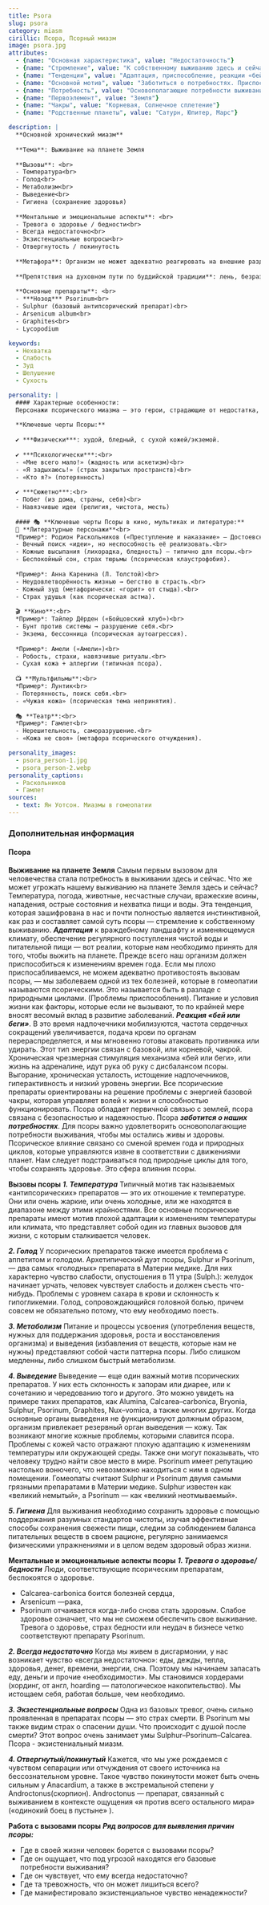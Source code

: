 ```yaml
---
title: Psora
slug: psora
category: miasm
cirillic: Псора, Псорный миазм
image: psora.jpg
attributes:
  - {name: "Основная характеристика", value: "Недостаточность"}
  - {name: "Стремление", value: "К собственному выживанию здесь и сейчас"}
  - {name: "Тенденции", value: "Адаптация, приспособление, реакции «бей или беги»"}
  - {name: "Основной мотив", value: "Заботиться о потребностях. Приспособиться к изменениям времен года (природным циклам)."}
  - {name: "Потребность", value: "Основополагающие потребности выживания, здоровье"}
  - {name: "Первоэлемент", value: "Земля"}
  - {name: "Чакры", value: "Корневая, Солнечное сплетение"}
  - {name: "Родственные планеты", value: "Сатурн, Юпитер, Марс"}

description: |
  **Основной хронический миазм**
  
  **Tема**: Выживание на планете Земля
  
  **Вызовы**: <br>
  - Температура<br>
  - Голод<br>
  - Метаболизм<br>
  - Выведение<br>
  - Гигиена (сохранение здоровья)
  
  **Ментальные и эмоциональные аспекты**: <br>
  - Тревога о здоровье / бедности<br>
  - Всегда недостаточно<br>
  - Экзистенциальные вопросы<br>
  - Отвергнутость / покинутость
  
  **Метафора**: Организм не может адекватно реагировать на внешние раздражители
  
  **Препятствия на духовном пути по буддийской традиции**: лень, безразличие и апатия
  
  **Основные препараты**: <br>
  - ***Нозод*** Psorinum<br>
  - Sulphur (базовый антипсорический препарат)<br>
  - Arsenicum album<br>
  - Graphites<br>
  - Lycopodium

keywords:
  - Нехватка
  - Слабость
  - Зуд
  - Шелушение
  - Сухость

personality: |
  #### Характерные особенности:
  Персонажи псорического миазма — это герои, страдающие от недостатка, неудовлетворённости, вечного поиска и гиперчувствительности.
  
  **Ключевые черты Псоры:**
  
  ✔ ***Физически***: худой, бледный, с сухой кожей/экземой.
  
  ✔ ***Психологически***:<br>
  - «Мне всего мало!» (жадность или аскетизм)<br>
  - «Я задыхаюсь!» (страх закрытых пространств)<br>
  - «Кто я?» (потерянность)
  
  ✔ ***Сюжетно***:<br>
  - Побег (из дома, страны, себя)<br>
  - Навязчивые идеи (религия, чистота, месть)
  
  #### 🎭 **Ключевые черты Псоры в кино, мультиках и литературе:**
  📖 **Литературные персонажи**<br>
  *Пример*: Родион Раскольников («Преступление и наказание» — Достоевский)<br>
  - Вечный поиск «идеи», но неспособность её реализовать.<br>
  - Кожные высыпания (лихорадка, бледность) — типично для псоры.<br>
  - Беспокойный сон, страх тюрьмы (псорическая клаустрофобия).
  
  *Пример*: Анна Каренина (Л. Толстой)<br>
  - Неудовлетворённость жизнью → бегство в страсть.<br>
  - Кожный зуд (метафорически: «горит» от стыда).<br>
  - Страх удушья (как псорическая астма).
  
  🎬 **Кино**:<br>
  *Пример*: Тайлер Дёрден («Бойцовский клуб»)<br>
  - Бунт против системы → разрушение себя.<br>
  - Экзема, бессонница (псорическая аутоагрессия).
  
  *Пример*: Амели («Амели»)<br>
  - Робость, страхи, навязчивые ритуалы.<br>
  - Сухая кожа + аллергии (типичная псора).
  
  📺 **Мультфильмы**:<br>
  *Пример*: Лунтик<br>
  - Потерянность, поиск себя.<br>
  - «Чужая кожа» (псорическая тема непринятия).
  
  🎭 **Театр**:<br>
  *Пример*: Гамлет<br>
  - Нерешительность, саморазрушение.<br>
  - «Кожа не своя» (метафора псорического отчуждения).

personality_images:
  - psora_person-1.jpg
  - psora_person-2.webp
personality_captions:
  - Раскольников
  - Гамлет
sources:
  - text: Ян Уотсон. Миазмы в гомеопатии
---
```


### Дополнительная информация

#### Псора
**Выживание на планете Земля**
Самым первым вызовом для человечества стала потребность в выживании здесь и сейчас.
Что же может угрожать нашему выживанию на планете Земля здесь и сейчас? Температура, погода, животные, несчастные случаи, вражеские воины, нападения, острые состояния и нехватка пищи и воды. Эта тенденция, которая зашифрована в нас и почти полностью является инстинктивной, как раз и составляет самой суть псоры — стремление к собственному выживанию.
***Адаптация*** к враждебному ландшафту и изменяющемуся климату, обеспечение регулярного поступления чистой воды и питательной пищи — вот реалии, которые нам необходимо принять для того, чтобы выжить на планете. Прежде всего наш организм должен приспособиться к изменениям времен года. Если мы плохо приспосабливаемся, не можем адекватно противостоять вызовам псоры, — мы заболеваем одной из тех болезней, которые в гомеопатии называются псорическими. Это называется быть в разладе с природными циклами. (Проблемы приспособления).
Питание и условия жизни как факторы, которые если не вызывают, то по крайней мере вносят весомый вклад в развитие заболеваний.
***Реакция «бей или беги»***. В это время надпочечники мобилизуются, частота сердечных сокращений увеличивается, подача крови по органам перераспределяется, и мы мгновенно готовы атаковать противника или удирать. Этот тип энергии связан с базовой, или корневой, чакрой. Хроническая чрезмерная стимуляция механизма «бей или беги», или жизнь на адреналине, идут рука об руку с дисбалансом псоры. Выгорание, хроническая усталость, истощение надпочечников, гиперактивность и низкий уровень энергии. Все псорические препараты ориентированы на решение проблемы с энергией базовой чакры, которая управляет волей к жизни и способностью функционировать. Псора обладает первичной связью с землей, псора связана с безопасностью и надежностью.
Псора ***заботится о наших потребностях***. Для псоры важно удовлетворить основополагающие потребности выживания, чтобы мы остались живы и здоровы.
Псорическое влияние связано со сменой времен года и природных циклов, которые управляются извне в соответствии с движениями планет. Нам следует подстраиваться под природные циклы для того, чтобы сохранять здоровье. Это сфера влияния псоры.

**Вызовы псоры**
***1. Температура***
Типичный мотив так называемых «антипсорических» препаратов — это их отношение к температуре. Они или очень жаркие, или очень холодные, или же находятся в диапазоне между этими крайностями. Все основные псорические препараты имеют мотив плохой адаптации к изменениям температуры или климата, что представляет собой один из главных вызовов для жизни, с которым сталкивается человек.
    
***2. Голод***
У псорических препаратов также имеется проблема с аппетитом и голодом. Архетипический дуэт псоры, Sulphur и Psorinum, — два самых «голодных» препарата в Материи медике. Для них характерно чувство слабости, опустошения в 11 утра (Sulph.): желудок начинает урчать, человек чувствует слабость и должен съесть что-нибудь. Проблемы с уровнем сахара в крови и склонность к гипогликемии. Голод, сопровождающийся головной болью, причем совсем не обязательно потому, что ему необходимо поесть.
    
***3. Метаболизм***
Питание и процессы усвоения (употребления веществ, нужных для поддержания здоровья, роста и восстановления организма) и выведения (избавления от веществ, которые нам не нужны) представляют собой части паттерна псоры. Либо слишком медленны, либо слишком быстрый метаболизм.
    
***4. Выведение***
Выведение — еще один важный мотив псорических препаратов. У них есть склонность к запорам или диарее, или к сочетанию и чередованию того и другого. Это можно увидеть на примере таких препаратов, как Alumina, Calcarea–carbonica, Bryonia, Sulphur, Psorinum, Graphites, Nux–vomica, а также многих других. Когда основные органы выведения не функционируют должным образом, организм привлекает резервный орган выведения — кожу. Так возникают многие кожные проблемы, которыми славится псора. Проблемы с кожей часто отражают плохую адаптацию к изменениям температуры или окружающей среды. Также они могут показывать, что человеку трудно найти свое место в мире. Psorinum имеет репутацию настолько вонючего, что невозможно находиться с ним в одном помещении. Гомеопаты считают Sulphur и Psorinum двумя самыми грязными препаратами в Материи медике. Sulphur известен как «великий немытый», а Psorinum — как «великий неотмываемый».
    
***5. Гигиена***
Для выживания необходимо сохранить здоровье с помощью поддержания разумных стандартов чистоты, изучая эффективные способы сохранения свежести пищи, следим за соблюдением баланса питательных веществ в своем рационе, регулярно занимаемся физическими упражнениями и в целом ведем здоровый образ жизни.

**Ментальные и эмоциональные аспекты псоры**
***1. Тревога о здоровье/бедности***
Люди, соответствующие псорическим препаратам, беспокоятся о здоровье.
- Calcarea-carbonica боится болезней сердца,
- Arsenicum —рака,
- Psorinum отчаивается когда-либо снова стать здоровым.
Слабое здоровье означает, что мы не сможем обеспечить свое выживание. Тревога о здоровье, страх бедности или неудач в бизнесе четко соответствуют препарату Psorinum.  

***2. Всегда недостаточно***
Когда мы живем в дисгармонии, у нас возникает чувство «всегда недостаточно»:  еды, дежды, тепла, здоровья, денег, времени, энергии, сна. Поэтому мы начинаем запасать еду, деньги и прочие «необходимости». Мы становимся хордерами (хординг, от англ, hoarding — патологическое накопительство). Мы истощаем себя, работая больше, чем необходимо.

***3. Экзестенциальные вопросы***
Одна из базовых тревог, очень сильно проявленная в препаратах псоры — это страх смерти.
В Psorinum мы также видим страх о спасении души. Что происходит с душой после смерти? Этот вопрос очень занимает умы Sulphur–Psorinum–Calcarea.
Псора - экзистениальный миазм.

***4. Отвергнутый/покинутый***
Кажется, что мы уже рождаемся с чувством сепарации или отчуждения от своего источника на бессознательном уровне.
Такое чувство покинутости может быть очень сильным у Anacardium, а также в экстремальной степени у Androctonus(скорпион). 
Androctonus — препарат, связанный с выживанием в контексте ощущения «я против всего остального мира» («одинокий боец в пустыне»
).

**Работа с вызовами псоры**
***Ряд вопросов для выявления причин псоры:***
- Где в своей жизни человек борется с вызовами псоры? 
- Где он ощущает, что под угрозой находятся его базовые потребности выживания? 
- Где он чувствует, что ему всегда недостаточно? 
- Где та тревожность, что он может лишиться всего?
- Где манифестировало экзистенциальное чувство ненадежности?
